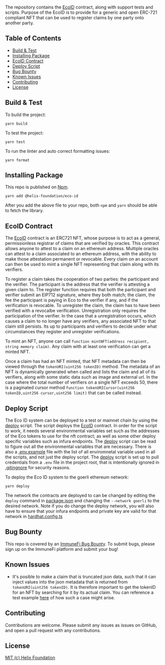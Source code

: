The repository contains the [EcoID](/contracts/EcoID.sol) contract, along with support tests and scripts. Purpose of the EcoID is to provide for a generic and open ERC-721 compliant NFT that can be used to register claims by one party onto another party.

## Table of Contents

- [Build & Test](#build--test)
- [Installing Package](#installing--package)
- [EcoID Contract](#ecoid-contract)
- [Deploy Script](#deploy-script)
- [Bug Bounty](#bug-bounty)
- [Known Issues](#known-issues)
- [Contributing](#contributing)
- [License](#license)

## Build & Test

To build the project:

```
yarn build
```

To test the project:

```
yarn test
```

To run the linter and auto correct formatting issues:

```
yarn format
```

## Installing Package

This repo is published on [Npm](https://www.npmjs.com/package/@helix-foundation/eco-id). 

```
yarn add @helix-foundation/eco-id
```

After you add the above file to your repo, both `npm` and `yarn` should be able to fetch the library.

## EcoID Contract

The [EcoID](/contracts/EcoID.sol) contract is an ERC721 NFT, whose purpose is to act as a general, permissionless registrar of claims that are verified by oracles. This contract allows anyone to attest to a claim on an ethereum address. Multiple oracles can attest to a claim associated to an ethereum address, with the ability to make those attestation permanent or revocable. Every claim on an account can then be used to mint a single NFT representing that claim along with its verifiers.

To register a claim takes the cooperation of two parties: the participant and the verifier. The participant is the address that the verifier is attesting a given claim to. The register function requires that both the participant and verifier submit an EIP712 signature, where they both match; the claim, the fee the participant is paying in Eco to the verifier if any, and if the verification is revocable. To unregister the claim, the claim has to have been verified with a revocalbe verification. Unregistration only requires the participation of the verifier. In the case that a unregistration occurs, which causes a claim to no longer have any verifiers, any associated NFT to that claim still persists. Its up to participants and verifiers to decide under what circumstances they register and unregister verifications.

To mint an NFT, anyone can call `function mintNFT(address recipient, string memory claim)`. Any claim with at least one verification can get a minted NFT.

Once a claim has had an NFT minted, that NFT metadata can then be viewed through the `tokenURI(uint256 tokenID)` method. The metadata of an NFT is dynamically generated when called and lists the claim and all of its verifiers, along with some static data such as image and external url. In the case where the total number of verifiers on a single NFT exceeds 50, there is a paginated cursor method `function tokenURICursor(uint256 tokenID,uint256 cursor,uint256 limit)` that can be called instead.

## Deploy Script

The Eco ID system can be deployed to a test or mainnet chain by using the [deploy](/scripts/deploy.ts) script. The script deploys the [EcoID](/contracts/EcoID.sol) contract. In order for the script to work, it needs several environmental variables set such as the addresses of the Eco tokens to use for the nft contract; as well as some other deploy specific variables such as infura endpoints. The [deploy](/scripts/deploy.ts) script can be read to figure out all the environmental variables that are necessary. There is also a [.env.example](/.env.example) file with the list of all enviromnetal variable used in all the scripts, and not just the deploy script. The [deploy](/scripts/deploy.ts) script is set up to pull credentials from a `.env` file in the project root, that is intentionally ignored in [.gitingnore](./.gitignore) for security reasons.

To deploy the Eco ID system to the goerli ethereum network:

```
yarn deploy
```

The network the contracts are deployed to can be changed by editing the `deploy` command in [package.json](./package.json) and changing the `--network goerli` to the desired network. Note if you do change the deploy network, you will also have to ensure that your infura endpoints and private key are valid for that network in [hardhat.config.ts](./hardhat.config.ts)

## Bug Bounty

This repo is covered by an [ImmuneFi Bug Bounty](https://immunefi.com/bounty/eco/). To submit bugs, please sign up on the ImmuneFi platform and submit your bug!

## Known Issues

- It's posible to make a claim that is truncated json data, such that it can inject values into the json metadata that is returned from `tokenURI(uint256 tokenID)`. It is therefore important to get the tokenID for an NFT by searching
  for it by its actual claim. You can reference a test example [here](./test/eco_id_test.ts#L745-L779) of how such a case might arise.

## Contributing

Contributions are welcome. Please submit any issues as issues on GitHub, and open a pull request with any contributions.

## License

[MIT (c) Helix Foundation](./LICENSE)
